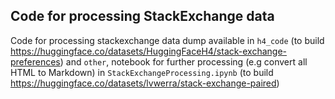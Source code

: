 ## Code for processing StackExchange data

Code for processing stackexchange data dump available in `h4_code` (to build https://huggingface.co/datasets/HuggingFaceH4/stack-exchange-preferences) and `other`, notebook for further processing (e.g convert all HTML to Markdown) in `StackExchangeProcessing.ipynb` (to build https://huggingface.co/datasets/lvwerra/stack-exchange-paired)
